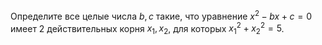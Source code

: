 Определите все целые числа $b, c$  такие, что уравнение $x^2-bx+c=0$  имеет 2 действительных корня  $x_1, x_2$, для которых  $x_1^2+x_2^2=5$.